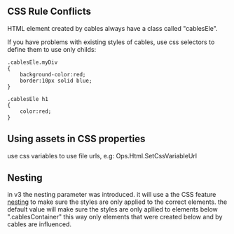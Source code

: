 ## CSS Rule Conflicts

HTML element created by cables always have a class called "cablesEle".

If you have problems with existing styles of cables, use css selectors to define them to use only childs:

```
.cablesEle.myDiv
{
    background-color:red;
    border:10px solid blue;
}

.cablesEle h1
{
    color:red;
}
```

## Using assets in CSS properties

use css variables to use file urls, e.g: Ops.Html.SetCssVariableUrl

## Nesting

in v3 the nesting parameter was introduced. it will use a the CSS feature [nesting](https://developer.mozilla.org/en-US/docs/Web/CSS/CSS_nesting) to make sure the styles are only applied to the correct elements.
the default value will make sure the styles are only apllied to elements below ".cablesContainer" this way only elements that were created below and by cables are influenced.
